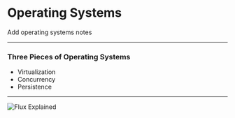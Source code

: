 # Operating Systems

Add operating systems notes

---

### Three Pieces of Operating Systems

- Virtualization
- Concurrency
- Persistence

---

![Flux Explained](https://facebook.github.io/flux/img/flux-simple-f8-diagram-explained-1300w.png)